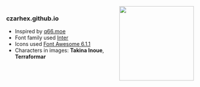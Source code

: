 <img src="https://64.media.tumblr.com/68558cba9ad383390d7701cb93d1a9ba/e46a72eb03e42cef-5e/s1280x1920/f22d19299956b3227c1cb447f59d8a98f902ec26.png" align="right" width="200">
<h3>czarhex.github.io</h3>

- Inspired by [q66.moe](https://q66.moe/)
- Font family used [Inter](https://fonts.google.com/specimen/Inter)
- Icons used [Font Awesome 6.1.1](https://fontawesome.com/icons)
- Characters in images: **Takina Inoue**, **Terraformar**
